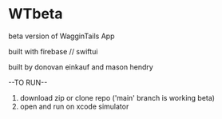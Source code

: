 # WTbeta
beta version of WagginTails App

built with firebase // swiftui

built by donovan einkauf and mason hendry

--TO RUN--
1) download zip or clone repo ('main' branch is working beta)
2) open and run on xcode simulator
